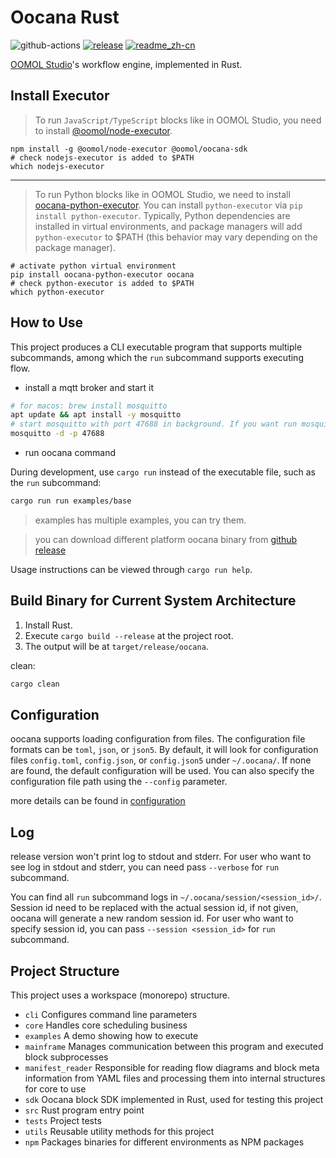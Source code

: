 # Oocana Rust

![github-actions](https://github.com/oomol/oocana-rust/actions/workflows/build-and-test.yml/badge.svg?branch=main) [![release](https://img.shields.io/github/v/release/oomol/oocana-rust)](https://github.com/oomol/oocana-rust/releases) [![readme_zh-cn](https://img.shields.io/badge/%E4%B8%AD%E6%96%87-none)](README.zh-CN.md)

[OOMOL Studio](https://oomol.com)'s workflow engine, implemented in Rust.

## Install Executor

> To run `JavaScript/TypeScript` blocks like in OOMOL Studio, you need to install [@oomol/node-executor](https://github.com/oomol/oocana-node).

```shell
npm install -g @oomol/node-executor @oomol/oocana-sdk
# check nodejs-executor is added to $PATH
which nodejs-executor
```

---

> To run Python blocks like in OOMOL Studio, we need to install [oocana-python-executor](https://github.com/oomol/oocana-python). You can install `python-executor` via `pip install python-executor`.
Typically, Python dependencies are installed in virtual environments, and package managers will add `python-executor` to $PATH (this behavior may vary depending on the package manager).

```shell
# activate python virtual environment
pip install oocana-python-executor oocana
# check python-executor is added to $PATH
which python-executor
```

## How to Use

This project produces a CLI executable program that supports multiple subcommands, among which the `run` subcommand supports executing flow.

* install a mqtt broker and start it

```bash
# for macos: brew install mosquitto
apt update && apt install -y mosquitto
# start mosquitto with port 47688 in background. If you want run mosquitto in foreground, you can remove -d option.
mosquitto -d -p 47688
```

* run oocana command

During development, use `cargo run` instead of the executable file, such as the `run` subcommand:
```bash
cargo run run examples/base
```

> examples has multiple examples, you can try them.

> you can download different platform oocana binary from [github release](https://github.com/oomol/oocana-rust/releases)

Usage instructions can be viewed through `cargo run help`.

## Build Binary for Current System Architecture

1. Install Rust.
2. Execute `cargo build --release` at the project root.
3. The output will be at `target/release/oocana`.

clean:
```bash
cargo clean
```

## Configuration

oocana supports loading configuration from files. The configuration file formats can be `toml`, `json`, or `json5`. By default, it will look for configuration files `config.toml`, `config.json`, or `config.json5` under `~/.oocana/`. If none are found, the default configuration will be used. You can also specify the configuration file path using the `--config` parameter.

more details can be found in [configuration](docs/configuration.md)

## Log

release version won't print log to stdout and stderr. For user who want to see log in stdout and stderr, you can need pass `--verbose` for `run` subcommand.

You can find all `run` subcommand logs in `~/.oocana/session/<session_id>/`. Session id need to be replaced with the actual session id, if not given, oocana will generate a new random session id. For user who want to specify session id, you can pass `--session <session_id>` for `run` subcommand.

## Project Structure

This project uses a workspace (monorepo) structure.

- `cli`
  Configures command line parameters
- `core`
  Handles core scheduling business
- `examples`
  A demo showing how to execute
- `mainframe`
  Manages communication between this program and executed block subprocesses
- `manifest_reader`
  Responsible for reading flow diagrams and block meta information from YAML files and processing them into internal structures for core to use
- `sdk`
  Oocana block SDK implemented in Rust, used for testing this project
- `src`
  Rust program entry point
- `tests`
  Project tests
- `utils`
  Reusable utility methods for this project
- `npm`
  Packages binaries for different environments as NPM packages